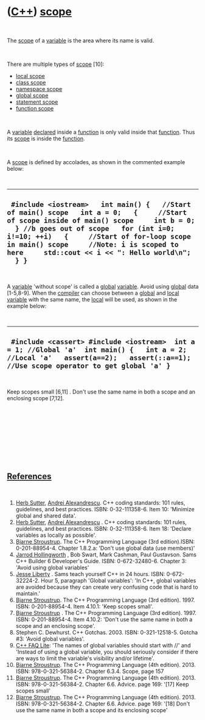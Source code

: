 
 

 

 

 

 

([C++](Cpp.md)) [scope](CppScope.md)
======================================

 

The [scope](CppScope.md) of a [variable](CppVariable.md) is the area
where its name is valid.

 

There are multiple types of [scope](CppScope.md) \[10\]:

-   [local scope](CppLocalScope.md)
-   [class scope](CppClassScope.md)
-   [namespace scope](CppNamespaceScope.md)
-   [global scope](CppGlobalScope.md)
-   [statement scope](CppStatementScope.md)
-   [function scope](CppFunctionScope.md)

 

A [variable](CppVariable.md) [declared](CppDeclaration.md) inside a
[function](CppFunction.md) is only valid inside that
[function](CppFunction.md). Thus its [scope](CppScope.md) is inside
the [function](CppFunction.md).

 

A [scope](CppScope.md) is defined by accolades, as shown in the
commented example below:

 

  ------------------------------------------------------------------------------------------------------------------------------------------------------------------------------------------------------------------------------------------------------------------------------------------------------------------------------------
  ` #include <iostream>   int main() {   //Start of main() scope   int a = 0;   {     //Start of scope inside of main() scope     int b = 0;   } //b goes out of scope   for (int i=0; i!=10; ++i)   {     //Start of for-loop scope in main() scope     //Note: i is scoped to here     std::cout << i << ": Hello world\n";   } }`
  ------------------------------------------------------------------------------------------------------------------------------------------------------------------------------------------------------------------------------------------------------------------------------------------------------------------------------------

 

A [variable](CppVariable.md) 'without scope' is called a
[global](CppGlobal.md) [variable](CppVariable.md). Avoid using
[global](CppGlobal.md) data \[1-5,8-9\]. When the
[compiler](CppCompiler.md) can choose between a [global](CppGlobal.md)
and [local](CppLocal.md) [variable](CppVariable.md) with the same
name, the [local](CppLocal.md) will be used, as shown in the example
below:

 

  --------------------------------------------------------------------------------------------------------------------------------------------------------------------------------------
  ` #include <cassert> #include <iostream>  int a = 1; //Global 'a'  int main() {   int a = 2; //Local 'a'   assert(a==2);   assert(::a==1); //Use scope operator to get global 'a' }`
  --------------------------------------------------------------------------------------------------------------------------------------------------------------------------------------

 

Keep scopes small \[6,11\] . Don't use the same name in both a scope and
an enclosing scope \[7,12\].

 

 

 

 

 

[References](CppReferences.md)
-------------------------------

 

1.  [Herb Sutter](CppHerbSutter.md), [Andrei Alexandrescu](CppAndreiAlexandrescu.md). C++ coding standards: 101 rules, guidelines, and best practices. ISBN: 0-32-111358-6. Item 10: 'Minimize global and shared data'.
2.  [Herb Sutter](CppHerbSutter.md), [Andrei Alexandrescu](CppAndreiAlexandrescu.md) . C++ coding standards: 101 rules, guidelines, and best practices. ISBN: 0-32-111358-6. Item 18: 'Declare variables as locally as possible'.
3.  [Bjarne Stroustrup](CppBjarneStroustrup.md). The C++ Programming Language (3rd edition).ISBN: 0-201-88954-4. Chapter 1.8.2.a: 'Don't use global data (use members)'
4.  [Jarrod Hollingworth](CppJarrodHollingworth.md) , Bob Swart, Mark Cashman, Paul Gustavson. Sams C++ Builder 6 Developer's Guide. ISBN: 0-672-32480-6. Chapter 3: 'Avoid using global variables'
5.  [Jesse Liberty](CppJesseLiberty.md) . Sams teach yourself C++ in 24 hours. ISBN: 0-672-32224-2. Hour 5, paragraph 'Global variables': 'In C++, global variables are avoided because they can create very confusing code that is hard to maintain.'
6.  [Bjarne Stroustrup](CppBjarneStroustrup.md). The C++ Programming Language (3rd edition). 1997. ISBN: 0-201-88954-4. Item 4.10.1: 'Keep scopes small'.
7.  [Bjarne Stroustrup](CppBjarneStroustrup.md) . The C++ Programming Language (3rd edition). 1997. ISBN: 0-201-88954-4. Item 4.10.2: 'Don't use the same name in both a scope and an enclosing scope'.
8.  Stephen C. Dewhurst. C++ Gotchas. 2003. ISBN: 0-321-12518-5. Gotcha \#3: 'Avoid global variables'.
9.  [C++ FAQ Lite](https://isocpp.org/wiki/faq/coding-standards#global-vars): 'The names of global variables should start with //' and 'Instead of using a global variable, you should seriously consider if there are ways to limit the variable's visibility and/or lifetime'.
10. [Bjarne Stroustrup](CppBjarneStroustrup.md). The C++ Programming Language (4th edition). 2013. ISBN: 978-0-321-56384-2. Chapter 6.3.4. Scope, page 157
11. [Bjarne Stroustrup](CppBjarneStroustrup.md). The C++ Programming Language (4th edition). 2013. ISBN: 978-0-321-56384-2. Chapter 6.6. Advice. page 169: '\[17\] Keep scopes small'
12. [Bjarne Stroustrup](CppBjarneStroustrup.md). The C++ Programming Language (4th edition). 2013. ISBN: 978-0-321-56384-2. Chapter 6.6. Advice. page 169: '\[18\] Don't use the same name in both a scope and its enclosing scope'

 

 

 

 

 

 

